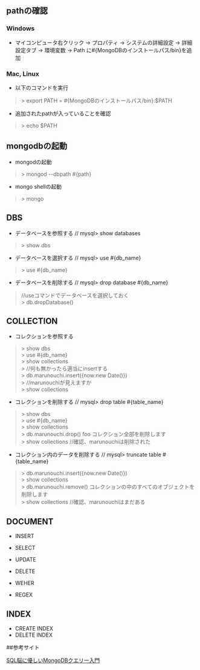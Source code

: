 ## pathの確認
### Windows
* マイコンピュータ右クリック -> プロパティ -> システムの詳細設定 -> 詳細設定タブ -> 環境変数 -> Path に#{MongoDBのインストールパス/bin}を追加

### Mac, Linux
* 以下のコマンドを実行

> \> export PATH = #{MongoDBのインストールパス/bin}:$PATH

* 追加されたpathが入っていることを確認

> \> echo $PATH

## mongodbの起動

* mongodの起動

> \> mongod --dbpath #{path}

* mongo shellの起動

> \> mongo

## DBS
* データベースを参照する // mysql> show databases

> \> show dbs

* データベースを選択する // mysql> use #{db_name}

> \> use #{db_name}

* データベースを削除する // mysql> drop database #{db_name}

> //useコマンドでデータベースを選択しておく    
> \> db.dropDatabase()

## COLLECTION
* コレクションを参照する

> \> show dbs  
> \> use #{db_name}  
> \> show collections  
> \> //何も無かったら適当にinsertする  
> \> db.marunouchi.insert({now:new Date()})  
> \> //marunouchiが見えますか  
> \> show collections

* コレクションを削除する // mysql> drop table #{table_name}

> \> show dbs  
> \> use #{db_name}  
> \> show collections  
> \> db.marunouchi.drop()  foo コレクション全部を削除します  
> \> show collections //確認、marunouchiは削除された  

* コレクション内のデータを削除する // mysql> truncate table #{table_name}

> \> db.marunouchi.insert({now:new Date()})  
> \> show collections  
> \> db.marunouchi.remove()   コレクションの中のすべてのオブジェクトを削除します  
> \> show collections //確認、marunouchiはまだある  


## DOCUMENT
* INSERT

* SELECT

* UPDATE

* DELETE

* WEHER

* REGEX

## INDEX
* CREATE INDEX
* DELETE INDEX


##参考サイト

[SQL脳に優しいMongoDBクエリー入門](http://d.hatena.ne.jp/taka512/20110220/1298195574)


